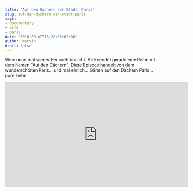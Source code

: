```yaml
---
title: 'Auf den Dächern der Stadt: Paris'
slug: auf-den-dachern-der-stadt-paris
tags:
- documentary
- arte
- paris
date: "2016-09-07T13:28:00+02:00"
author: marvin
draft: false
---
```

Wenn man mal wieder Fernweh braucht. Arte sendet gerade eine Reihe mit dem Namen "Auf den Dächern". Diese [Episode](http://www.arte.tv/guide/de/058364-001-A/auf-den-daechern-der-stadt) handelt von dem wunderschönen Paris... und mal ehrlich... Gärten auf den Dächern Paris... pure Liebe.

<iframe src="http://www.arte.tv/guide/de/embed/058364-001-A/medium" allowfullscreen="true" style="width: 600px; height: 344px;" frameborder="0"></iframe>